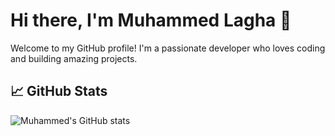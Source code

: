# Hi there, I'm Muhammed Lagha 👋

Welcome to my GitHub profile! I'm a passionate developer who loves coding and building amazing projects.

## 📈 GitHub Stats

![Muhammed's GitHub stats](https://github-readme-stats.vercel.app/api?username=Muhammed-Lagha&show_icons=true&theme=radical)
<!--
## About Me

- 🔭 I’m currently working on **[Your Current Projects]**
- 🌱 I’m currently learning **[Technologies or Skills You're Learning]**
- 👯 I’m looking to collaborate on **[Projects or Topics You'd Like to Collaborate On]**
- 🤔 I’m looking for help with **[Projects or Topics You Need Help With]**
- 💬 Ask me about **[Topics You're Knowledgeable About]**
- 📫 How to reach me: **[Your Email Address]**
- ⚡ Fun fact: **[A Fun Fact About Yourself]**

## 🛠 Technologies & Tools

- **Languages:** [List of Programming Languages]
- **Frameworks & Libraries:** [List of Frameworks and Libraries]
- **Tools & Platforms:** [List of Tools and Platforms]

## 📈 GitHub Stats

![Muhammed's GitHub stats](https://github-readme-stats.vercel.app/api?username=Muhammed-Lagha&show_icons=true&theme=radical)

## 📘 My Top Projects

1. [**Project 1**](https://github.com/YourUsername/Project1) - Brief description of the project.
2. [**Project 2**](https://github.com/YourUsername/Project2) - Brief description of the project.
3. [**Project 3**](https://github.com/YourUsername/Project3) - Brief description of the project.

## 📫 Connect with Me

- [LinkedIn](https://www.linkedin.com/in/YourProfile)
- [Twitter](https://twitter.com/YourProfile)
- [Personal Website](https://yourwebsite.com)
-->
